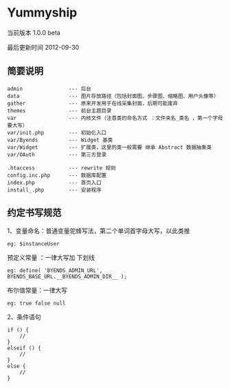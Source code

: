 # Yummyship

当前版本 1.0.0 beta

最后更新时间 2012-09-30

## 简要说明
```
admin     			--- 后台
data      			--- 图片存放路径（包括封面图、步骤图、缩略图、用户头像等）
gather    			--- 原来开发用于在线采集封面，后期可能废弃
themes    			--- 前台主题目录
var       			--- 内核文件（注意类的命名方式 ：文件夹名_类名 ，第一个字母要大写）
var/init.php		--- 初始化入口
var/Byends 			--- Widget 基类
var/Widget			--- 扩展类，这里的类一般需要 继承 Abstract 数据抽象类
var/OAuth			--- 第三方登录

.htaccess			--- rewrite 规则
config.inc.php		--- 数据库配置
index.php			--- 首页入口
install_.php		--- 安装程序
```

## 约定书写规范

1、变量命名：普通变量驼蜂写法，第二个单词首字母大写，以此类推
```
eg: $instanceUser
```

预定义常量 ：一律大写加 下划线
```
eg: define( 'BYENDS_ADMIN_URL',				BYENDS_BASE_URL.__BYENDS_ADMIN_DIR__ );
```

布尔值常量：一律大写
```
eg: true false null
```
 
2、条件语句
```
if () {
	//
}
elseif () {
	//
}
else {
	//
}
```
